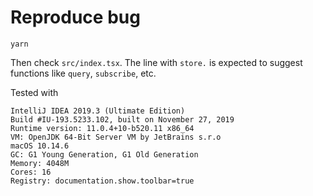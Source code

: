 # Reproduce bug

```
yarn
```

Then check `src/index.tsx`. The line with `store.` is expected to suggest functions like `query`, `subscribe`, etc.

Tested with 

```
IntelliJ IDEA 2019.3 (Ultimate Edition)
Build #IU-193.5233.102, built on November 27, 2019
Runtime version: 11.0.4+10-b520.11 x86_64
VM: OpenJDK 64-Bit Server VM by JetBrains s.r.o
macOS 10.14.6
GC: G1 Young Generation, G1 Old Generation
Memory: 4048M
Cores: 16
Registry: documentation.show.toolbar=true
```
